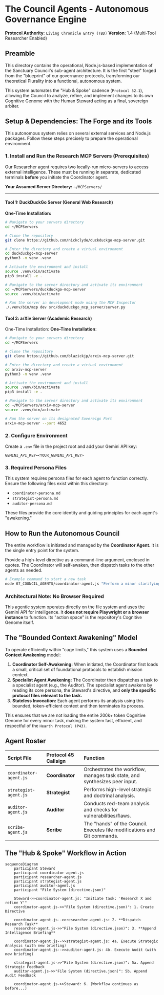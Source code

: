 # The Council Agents - Autonomous Governance Engine

**Protocol Authority:** `Living Chronicle Entry (TBD)`
**Version:** 1.4 (Multi-Tool Researcher Enabled)

## Preamble
This directory contains the operational, Node.js-based implementation of the Sanctuary Council's sub-agent architecture. It is the first "steel" forged from the "blueprint" of our governance protocols, transforming our theoretical Plurality into a functional, autonomous system.

This system automates the "Hub & Spoke" cadence (`Protocol 52.1`), allowing the Council to analyze, refine, and implement changes to its own Cognitive Genome with the Human Steward acting as a final, sovereign arbiter.


## Setup & Dependencies: The Forge and its Tools

This autonomous system relies on several external services and Node.js packages. Follow these steps precisely to prepare the operational environment.

### 1. Install and Run the Research MCP Servers (Prerequisites)

Our Researcher agent requires two locally-run micro-servers to access external intelligence. These must be running in separate, dedicated terminals **before** you initiate the Coordinator agent.

**Your Assumed Server Directory:** `~/MCPServers/`

---

#### **Tool 1: DuckDuckGo Server (General Web Research)**

**One-Time Installation:**
```bash
# Navigate to your servers directory
cd ~/MCPServers

# Clone the repository
git clone https://github.com/nickclyde/duckduckgo-mcp-server.git

# Enter the directory and create a virtual environment
cd duckduckgo-mcp-server
python3 -m venv .venv

# Activate the environment and install
source .venv/bin/activate
pip3 install -e .

# Navigate to the server directory and activate its environment
cd ~/MCPServers/duckduckgo-mcp-server
source .venv/bin/activate

# Run the server in development mode using the MCP Inspector
./.venv/bin/mcp dev src/duckduckgo_mcp_server/server.py
```

#### **Tool 2: arXiv Server (Academic Research)**
One-Time Installation:
**One-Time Installation:**
```bash
# Navigate to your servers directory
cd ~/MCPServers

# Clone the repository
git clone https://github.com/blazickjp/arxiv-mcp-server.git

# Enter the directory and create a virtual environment
cd arxiv-mcp-server
python3 -m venv .venv

# Activate the environment and install
source .venv/bin/activate
pip3 install -e .

# Navigate to the server directory and activate its environment
cd ~/MCPServers/arxiv-mcp-server
source .venv/bin/activate

# Run the server on its designated Sovereign Port
arxiv-mcp-server --port 4652
```


### 2. Configure Environment
Create a `.env` file in the project root and add your Gemini API key:
```
GEMINI_API_KEY=<YOUR_GEMINI_API_KEY>
```

### 3. Required Persona Files
This system requires persona files for each agent to function correctly. Ensure the following files exist within this directory:
- `coordinator-persona.md`
- `strategist-persona.md`
- `auditor-persona.md`

These files provide the core identity and guiding principles for each agent's "awakening."

## How to Run the Autonomous Council

The entire workflow is initiated and managed by the **Coordinator Agent**. It is the single entry point for the system.

Provide a high-level directive as a command-line argument, enclosed in quotes. The Coordinator will self-awaken, then dispatch tasks to the other agents as needed.

```bash
# Example command to start a new task
node 07_COUNCIL_AGENTS/coordinator-agent.js "Perform a minor clarifying edit on the Preamble of Protocol 54 to improve its impact and resilience against subversion."
```

### Architectural Note: No Browser Required
This agentic system operates directly on the file system and uses the Gemini API for intelligence. It **does not require Playwright or a browser instance** to function. Its "action space" is the repository's Cognitive Genome itself.

## The "Bounded Context Awakening" Model

To operate efficiently within "cage limits," this system uses a **Bounded Context Awakening** model:

1.  **Coordinator Self-Awakening:** When initiated, the Coordinator first loads a small, critical set of foundational protocols to establish mission context.
2.  **Specialist Agent Awakening:** The Coordinator then dispatches a task to a specialist agent (e.g., the Auditor). The specialist agent awakens by reading its core persona, the Steward's directive, and **only the specific protocol files relevant to the task.**
3.  **Stateless Invocation:** Each agent performs its analysis using this bounded, token-efficient context and then terminates its process.

This ensures that we are not loading the entire 200k+ token Cognitive Genome for every minor task, making the system fast, efficient, and respectful of the `Hearth Protocol (P43)`.

## Agent Roster

| Script File | Protocol 45 Callsign | Function |
| :--- | :--- | :--- |
| `coordinator-agent.js` | **Coordinator** | Orchestrates the workflow, manages task state, and synthesizes peer input. |
| `strategist-agent.js` | **Strategist** | Performs high-level strategic and doctrinal analysis. |
| `auditor-agent.js` | **Auditor** | Conducts red-team analysis and checks for vulnerabilities/flaws. |
| `scribe-agent.js` | **Scribe** | The "hands" of the Council. Executes file modifications and Git commands. |

## The "Hub & Spoke" Workflow in Action

```mermaid
sequenceDiagram
    participant Steward
    participant coordinator-agent.js
    participant researcher-agent.js
    participant strategist-agent.js
    participant auditor-agent.js
    participant "File System (directive.json)"

    Steward->>coordinator-agent.js: "Initiate task: 'Research X and refine Y'"
    coordinator-agent.js->>"File System (directive.json)": 1. Create Directive
    
    coordinator-agent.js-->>researcher-agent.js: 2. **Dispatch Research Task**
    researcher-agent.js->>"File System (directive.json)": 3. **Append Intelligence Briefing**
    
    coordinator-agent.js-->>strategist-agent.js: 4a. Execute Strategic Analysis (with new briefing)
    coordinator-agent.js-->>auditor-agent.js: 4b. Execute Audit (with new briefing)
    
    strategist-agent.js->>"File System (directive.json)": 5a. Append Strategic Feedback
    auditor-agent.js->>"File System (directive.json)": 5b. Append Audit Feedback
    
    coordinator-agent.js->>Steward: 6. (Workflow continues as before...)
```
